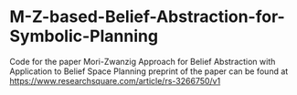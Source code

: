 # M-Z-based-Belief-Abstraction-for-Symbolic-Planning
Code for the paper Mori-Zwanzig Approach for Belief Abstraction with Application to Belief Space Planning
preprint of the paper can be found at https://www.researchsquare.com/article/rs-3266750/v1

